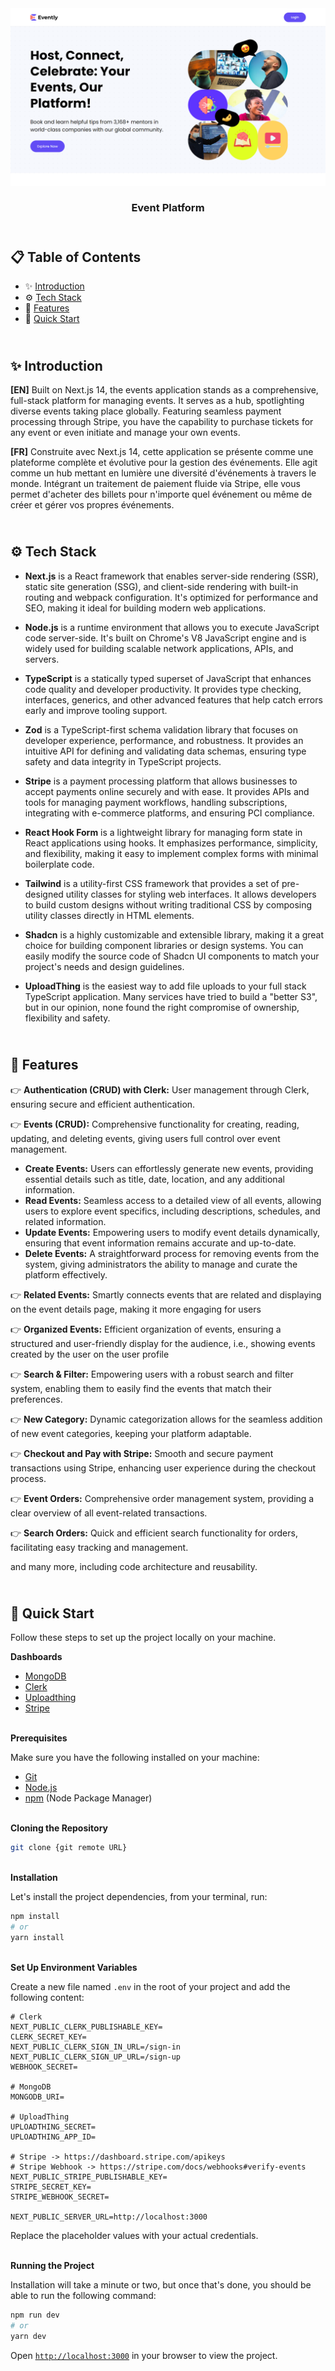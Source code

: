 <div align="center">
    <a href="https://evently-fv.vercel.app" target="_blank">
      <img src="public/preview.webp" alt="Project Banner">
    </a>
  <h3 align="center">Event Platform</h3>
</div>

##  <br /> 📋 <a name="table">Table of Contents</a>

- ✨ [Introduction](#introduction)
- ⚙️ [Tech Stack](#tech-stack)
- 📝 [Features](#features)
- 🚀 [Quick Start](#quick-start)

##  <br /> <a name="introduction">✨ Introduction</a>

**[EN]** Built on Next.js 14, the events application stands as a comprehensive, full-stack platform for managing events. It serves as a hub, spotlighting diverse events taking place globally. Featuring seamless payment processing through Stripe, you have the capability to purchase tickets for any event or even initiate and manage your own events.

**[FR]** Construite avec Next.js 14, cette application se présente comme une plateforme complète et évolutive pour la gestion des événements. Elle agit comme un hub mettant en lumière une diversité d'événements à travers le monde. Intégrant un traitement de paiement fluide via Stripe, elle vous permet d'acheter des billets pour n'importe quel événement ou même de créer et gérer vos propres événements.

##  <br /> <a name="tech-stack">⚙️ Tech Stack</a>

- **Next.js** is a React framework that enables server-side rendering (SSR), static site generation (SSG), and client-side rendering with built-in routing and webpack configuration. It's optimized for performance and SEO, making it ideal for building modern web applications.

- **Node.js** is a runtime environment that allows you to execute JavaScript code server-side. It's built on Chrome's V8 JavaScript engine and is widely used for building scalable network applications, APIs, and servers.

- **TypeScript** is a statically typed superset of JavaScript that enhances code quality and developer productivity. It provides type checking, interfaces, generics, and other advanced features that help catch errors early and improve tooling support.

- **Zod** is a TypeScript-first schema validation library that focuses on developer experience, performance, and robustness. It provides an intuitive API for defining and validating data schemas, ensuring type safety and data integrity in TypeScript projects.

- **Stripe** is a payment processing platform that allows businesses to accept payments online securely and with ease. It provides APIs and tools for managing payment workflows, handling subscriptions, integrating with e-commerce platforms, and ensuring PCI compliance. 

- **React Hook Form** is a lightweight library for managing form state in React applications using hooks. It emphasizes performance, simplicity, and flexibility, making it easy to implement complex forms with minimal boilerplate code.

- **Tailwind** is a utility-first CSS framework that provides a set of pre-designed utility classes for styling web interfaces. It allows developers to build custom designs without writing traditional CSS by composing utility classes directly in HTML elements.

- **Shadcn** is a highly customizable and extensible library, making it a great choice for building component libraries or design systems. You can easily modify the source code of Shadcn UI components to match your project's needs and design guidelines.

- **UploadThing** is the easiest way to add file uploads to your full stack TypeScript application. Many services have tried to build a "better S3", but in our opinion, none found the right compromise of ownership, flexibility and safety.

## <br/> <a name="features">📝 Features</a>

👉 **Authentication (CRUD) with Clerk:** User management through Clerk, ensuring secure and efficient authentication.

👉 **Events (CRUD):** Comprehensive functionality for creating, reading, updating, and deleting events, giving users full control over event management.
- **Create Events:** Users can effortlessly generate new events, providing essential details such as title, date, location, and any additional information.
- **Read Events:** Seamless access to a detailed view of all events, allowing users to explore event specifics, including descriptions, schedules, and related information.
- **Update Events:** Empowering users to modify event details dynamically, ensuring that event information remains accurate and up-to-date.
- **Delete Events:** A straightforward process for removing events from the system, giving administrators the ability to manage and curate the platform effectively.
        
👉 **Related Events:** Smartly connects events that are related and displaying on the event details page, making it more engaging for users
    
👉 **Organized Events:** Efficient organization of events, ensuring a structured and user-friendly display for the audience, i.e., showing events created by the user on the user profile
    
👉 **Search & Filter:** Empowering users with a robust search and filter system, enabling them to easily find the events that match their preferences.
    
👉 **New Category:** Dynamic categorization allows for the seamless addition of new event categories, keeping your platform adaptable.
    
👉 **Checkout and Pay with Stripe:** Smooth and secure payment transactions using Stripe, enhancing user experience during the checkout process.
    
👉 **Event Orders:** Comprehensive order management system, providing a clear overview of all event-related transactions.
    
👉 **Search Orders:** Quick and efficient search functionality for orders, facilitating easy tracking and management.

and many more, including code architecture and reusability.

## <br /> <a name="quick-start">🚀 Quick Start</a>

Follow these steps to set up the project locally on your machine.

**Dashboards**
- [MongoDB](https://cloud.mongodb.com)
- [Clerk](https://dashboard.clerk.com)
- [Uploadthing](https://uploadthing.com/dashboard)
- [Stripe](https://dashboard.stripe.com)

<br/>**Prerequisites**

Make sure you have the following installed on your machine:

- [Git](https://git-scm.com/)
- [Node.js](https://nodejs.org/en)
- [npm](https://www.npmjs.com/) (Node Package Manager)

<br/>**Cloning the Repository**

```bash
git clone {git remote URL}
```

<br/>**Installation**

Let's install the project dependencies, from your terminal, run:

```bash
npm install
# or
yarn install
```

<br/>**Set Up Environment Variables**

Create a new file named `.env` in the root of your project and add the following content:

```env
# Clerk
NEXT_PUBLIC_CLERK_PUBLISHABLE_KEY=
CLERK_SECRET_KEY=
NEXT_PUBLIC_CLERK_SIGN_IN_URL=/sign-in
NEXT_PUBLIC_CLERK_SIGN_UP_URL=/sign-up
WEBHOOK_SECRET=

# MongoDB
MONGODB_URI=

# UploadThing
UPLOADTHING_SECRET=
UPLOADTHING_APP_ID=

# Stripe -> https://dashboard.stripe.com/apikeys
# Stripe Webhook -> https://stripe.com/docs/webhooks#verify-events
NEXT_PUBLIC_STRIPE_PUBLISHABLE_KEY=
STRIPE_SECRET_KEY=
STRIPE_WEBHOOK_SECRET=

NEXT_PUBLIC_SERVER_URL=http://localhost:3000
```

Replace the placeholder values with your actual credentials. 

<br/>**Running the Project**

Installation will take a minute or two, but once that's done, you should be able to run the following command:

```bash
npm run dev
# or
yarn dev
```

Open [`http://localhost:3000`](http://localhost:3000) in your browser to view the project.
